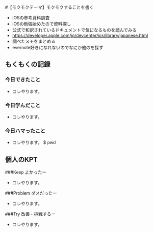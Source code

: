 #【モクモクテーマ】モクモクすることを書く

* iOSの参考資料調査
 * iOSの勉強始めたので資料探し
* 公式で和訳されているドキュメントで気になるものを読んでみる
 * https://developer.apple.com/jp/devcenter/ios/library/japanese.html
* 調べたメモをまとめる
 * evernote好きになれないのでなにか他のを探す

## もくもくの記録
### 今日できたこと
* コレやります。

### 今日学んだこと
* コレやります。

### 今日ハマったこと
* コレやります。
 $ pwd

## 個人のKPT
###Keep よかったー
* コレやります。

###Problem ダメだったー
* コレやります。

###Try 改善・挑戦するー
* コレやります。


